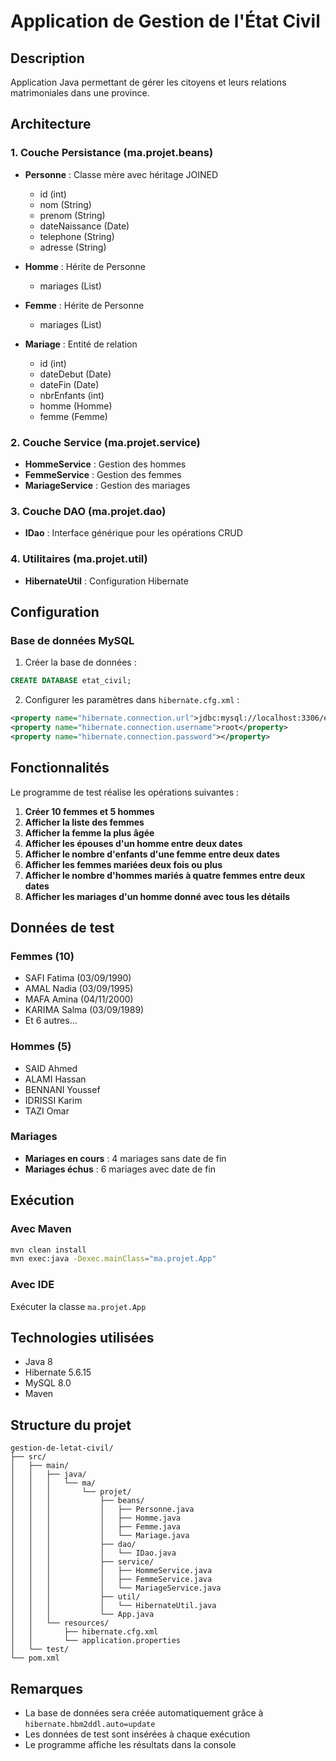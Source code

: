 # Application de Gestion de l'État Civil

## Description
Application Java permettant de gérer les citoyens et leurs relations matrimoniales dans une province.

## Architecture

### 1. Couche Persistance (ma.projet.beans)
- **Personne** : Classe mère avec héritage JOINED
  - id (int)
  - nom (String)
  - prenom (String)
  - dateNaissance (Date)
  - telephone (String)
  - adresse (String)

- **Homme** : Hérite de Personne
  - mariages (List<Mariage>)

- **Femme** : Hérite de Personne
  - mariages (List<Mariage>)

- **Mariage** : Entité de relation
  - id (int)
  - dateDebut (Date)
  - dateFin (Date)
  - nbrEnfants (int)
  - homme (Homme)
  - femme (Femme)

### 2. Couche Service (ma.projet.service)
- **HommeService** : Gestion des hommes
- **FemmeService** : Gestion des femmes
- **MariageService** : Gestion des mariages

### 3. Couche DAO (ma.projet.dao)
- **IDao<T>** : Interface générique pour les opérations CRUD

### 4. Utilitaires (ma.projet.util)
- **HibernateUtil** : Configuration Hibernate

## Configuration

### Base de données MySQL
1. Créer la base de données :
```sql
CREATE DATABASE etat_civil;
```

2. Configurer les paramètres dans `hibernate.cfg.xml` :
```xml
<property name="hibernate.connection.url">jdbc:mysql://localhost:3306/etat_civil</property>
<property name="hibernate.connection.username">root</property>
<property name="hibernate.connection.password"></property>
```

## Fonctionnalités

Le programme de test réalise les opérations suivantes :

1. **Créer 10 femmes et 5 hommes**
2. **Afficher la liste des femmes**
3. **Afficher la femme la plus âgée**
4. **Afficher les épouses d'un homme entre deux dates**
5. **Afficher le nombre d'enfants d'une femme entre deux dates**
6. **Afficher les femmes mariées deux fois ou plus**
7. **Afficher le nombre d'hommes mariés à quatre femmes entre deux dates**
8. **Afficher les mariages d'un homme donné avec tous les détails**

## Données de test

### Femmes (10)
- SAFI Fatima (03/09/1990)
- AMAL Nadia (03/09/1995)
- MAFA Amina (04/11/2000)
- KARIMA Salma (03/09/1989)
- Et 6 autres...

### Hommes (5)
- SAID Ahmed
- ALAMI Hassan
- BENNANI Youssef
- IDRISSI Karim
- TAZI Omar

### Mariages
- **Mariages en cours** : 4 mariages sans date de fin
- **Mariages échus** : 6 mariages avec date de fin

## Exécution

### Avec Maven
```bash
mvn clean install
mvn exec:java -Dexec.mainClass="ma.projet.App"
```

### Avec IDE
Exécuter la classe `ma.projet.App`

## Technologies utilisées
- Java 8
- Hibernate 5.6.15
- MySQL 8.0
- Maven

## Structure du projet
```
gestion-de-letat-civil/
├── src/
│   ├── main/
│   │   ├── java/
│   │   │   └── ma/
│   │   │       └── projet/
│   │   │           ├── beans/
│   │   │           │   ├── Personne.java
│   │   │           │   ├── Homme.java
│   │   │           │   ├── Femme.java
│   │   │           │   └── Mariage.java
│   │   │           ├── dao/
│   │   │           │   └── IDao.java
│   │   │           ├── service/
│   │   │           │   ├── HommeService.java
│   │   │           │   ├── FemmeService.java
│   │   │           │   └── MariageService.java
│   │   │           ├── util/
│   │   │           │   └── HibernateUtil.java
│   │   │           └── App.java
│   │   └── resources/
│   │       ├── hibernate.cfg.xml
│   │       └── application.properties
│   └── test/
└── pom.xml
```

## Remarques
- La base de données sera créée automatiquement grâce à `hibernate.hbm2ddl.auto=update`
- Les données de test sont insérées à chaque exécution
- Le programme affiche les résultats dans la console
